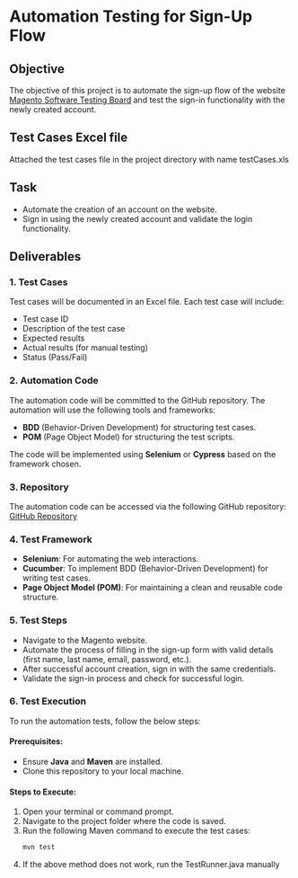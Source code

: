 # Automation Testing for Sign-Up Flow

## Objective
The objective of this project is to automate the sign-up flow of the website [Magento Software Testing Board](https://magento.softwaretestingboard.com/) and test the sign-in functionality with the newly created account.

## Test Cases Excel file
Attached the test cases file in the project directory with name testCases.xls

## Task
- Automate the creation of an account on the website.
- Sign in using the newly created account and validate the login functionality.

## Deliverables

### 1. **Test Cases**
Test cases will be documented in an Excel file. Each test case will include:
- Test case ID
- Description of the test case
- Expected results
- Actual results (for manual testing)
- Status (Pass/Fail)

### 2. **Automation Code**
The automation code will be committed to the GitHub repository. The automation will use the following tools and frameworks:
- **BDD** (Behavior-Driven Development) for structuring test cases.
- **POM** (Page Object Model) for structuring the test scripts.

The code will be implemented using **Selenium** or **Cypress** based on the framework chosen.

### 3. **Repository**
The automation code can be accessed via the following GitHub repository:  
[GitHub Repository](https://github.com/DeeksVault/IncubyteAutomationAssignment)

### 4. **Test Framework**
- **Selenium**: For automating the web interactions.
- **Cucumber**: To implement BDD (Behavior-Driven Development) for writing test cases.
- **Page Object Model (POM)**: For maintaining a clean and reusable code structure.
  
### 5. **Test Steps**
- Navigate to the Magento website.
- Automate the process of filling in the sign-up form with valid details (first name, last name, email, password, etc.).
- After successful account creation, sign in with the same credentials.
- Validate the sign-in process and check for successful login.

### 6. **Test Execution**
To run the automation tests, follow the below steps:

#### Prerequisites:
- Ensure **Java** and **Maven** are installed.
- Clone this repository to your local machine.

#### Steps to Execute:
1. Open your terminal or command prompt.
2. Navigate to the project folder where the code is saved.
3. Run the following Maven command to execute the test cases:
   ```bash
   mvn test
4. If the above method does not work, run the TestRunner.java manually
